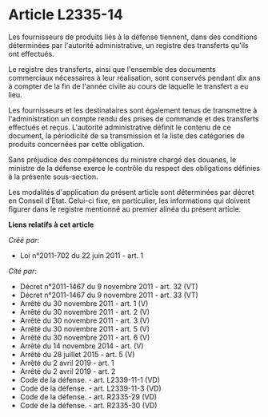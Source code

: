 # Article L2335-14

Les fournisseurs de produits liés à la défense tiennent, dans des conditions déterminées par l'autorité administrative, un
registre des transferts qu'ils ont effectués. 

Le registre des transferts, ainsi que l'ensemble des documents commerciaux nécessaires à leur réalisation, sont conservés
pendant dix ans à compter de la fin de l'année civile au cours de laquelle le transfert a eu lieu. 

Les fournisseurs et les destinataires sont également tenus de transmettre à l'administration un compte rendu des prises de
commande et des transferts effectués et reçus. L'autorité administrative définit le contenu de ce document, la périodicité de
sa transmission et la liste des catégories de produits concernées par cette obligation. 

Sans préjudice des compétences du ministre chargé des douanes, le ministre de la défense exerce le contrôle du respect des
obligations définies à la présente sous-section. 

Les modalités d'application du présent article sont déterminées par décret en Conseil d'Etat. Celui-ci fixe, en particulier,
les informations qui doivent figurer dans le registre mentionné au premier alinéa du présent article.

**Liens relatifs à cet article**

_Créé par_:

  - Loi n°2011-702 du 22 juin 2011 - art. 1

_Cité par_:

  - Décret n°2011-1467 du 9 novembre 2011 - art. 32 (VT)
  - Décret n°2011-1467 du 9 novembre 2011 - art. 33 (VT)
  - Arrêté du 30 novembre 2011 - art. 1 (V)
  - Arrêté du 30 novembre 2011 - art. 2 (V)
  - Arrêté du 30 novembre 2011 - art. 3 (V)
  - Arrêté du 30 novembre 2011 - art. 5 (V)
  - Arrêté du 30 novembre 2011 - art. 6 (V)
  - Arrêté du 14 novembre 2014 - art. (V)
  - Arrêté du 28 juillet 2015 - art. 5 (V)
  - Arrêté du 2 avril 2019 - art. 1
  - Arrêté du 2 avril 2019 - art. 2
  - Code de la défense. - art. L2339-11-1 (VD)
  - Code de la défense. - art. L2339-11-3 (VD)
  - Code de la défense. - art. R2335-29 (VD)
  - Code de la défense. - art. R2335-30 (VD)
